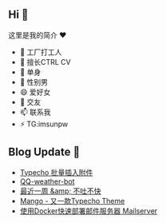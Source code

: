 ## Hi  👋

这里是我的简介 ❤️

- 🔭 工厂打工人
- 🌱 擅长CTRL CV
- 👯 单身
- 🤔 性别男
- 😄 爱好女
- 💬 交友
- 📫 联系我
- ⚡ TG:imsunpw

## Blog Update 📒
<!-- BLOG-POST-LIST:START -->
- [Typecho 批量插入附件](https://www.imsun.org/archives/1735.html)
- [QQ-weather-bot](https://www.imsun.org/archives/1719.html)
- [最近一周 &amp;amp; 不吐不快](https://www.imsun.org/archives/1717.html)
- [Mango - 又一款Typecho Theme](https://www.imsun.org/archives/1716.html)
- [使用Docker快速部署邮件服务器 Mailserver](https://www.imsun.org/archives/1713.html)
<!-- BLOG-POST-LIST:END -->
